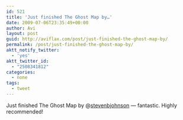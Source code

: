 ```yaml
---
id: 521
title: 'Just finished The Ghost Map by…'
date: 2009-07-06T23:35:49+00:00
author: Avi
layout: post
guid: http://aviflax.com/post/just-finished-the-ghost-map-by/
permalink: /post/just-finished-the-ghost-map-by/
aktt_notify_twitter:
  - 'yes'
aktt_twitter_id:
  - "2508341812"
categories:
  - none
tags:
  - tweet
---
```

Just finished The Ghost Map by @[stevenbjohnson](http://twitter.com/stevenbjohnson) — fantastic. Highly recommended!